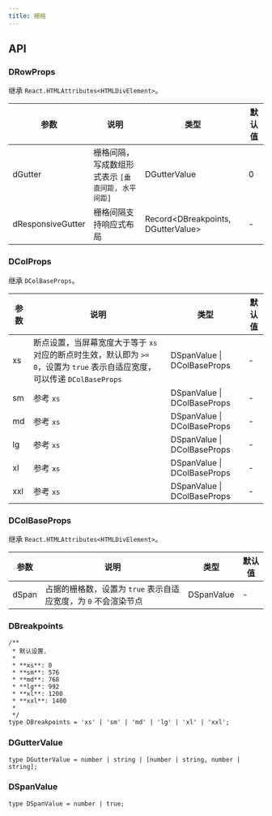 ```yaml
---
title: 栅格
---
```


## API

### DRowProps

继承 `React.HTMLAttributes<HTMLDivElement>`。

<!-- prettier-ignore-start -->
| 参数 | 说明 | 类型 | 默认值 | 
| --- | --- | --- | --- | 
| dGutter | 栅格间隔，写成数组形式表示 `[垂直间距, 水平间距]` | DGutterValue | 0 |
| dResponsiveGutter | 栅格间隔支持响应式布局 | Record\<DBreakpoints, DGutterValue\> | - |
<!-- prettier-ignore-end -->

### DColProps

继承 `DColBaseProps`。

<!-- prettier-ignore-start -->
| 参数 | 说明 | 类型 | 默认值 | 
| --- | --- | --- | --- | 
| xs | 断点设置，当屏幕宽度大于等于 `xs` 对应的断点时生效，默认即为 `>= 0`，设置为 `true` 表示自适应宽度，可以传递 `DColBaseProps` | DSpanValue \| DColBaseProps | - |
| sm | 参考 `xs` | DSpanValue \| DColBaseProps | - |
| md | 参考 `xs` | DSpanValue \| DColBaseProps | - |
| lg | 参考 `xs` | DSpanValue \| DColBaseProps | - |
| xl | 参考 `xs` | DSpanValue \| DColBaseProps | - |
| xxl | 参考 `xs` | DSpanValue \| DColBaseProps | - |
<!-- prettier-ignore-end -->

### DColBaseProps

继承 `React.HTMLAttributes<HTMLDivElement>`。

<!-- prettier-ignore-start -->
| 参数 | 说明 | 类型 | 默认值 | 
| --- | --- | --- | --- | 
| dSpan | 占据的栅格数，设置为 `true` 表示自适应宽度，为 `0` 不会渲染节点 | DSpanValue | - |
<!-- prettier-ignore-end -->

### DBreakpoints

```tsx
/**
 * 默认设置.
 *
 * **xs**: 0
 * **sm**: 576
 * **md**: 768
 * **lg**: 992
 * **xl**: 1200
 * **xxl**: 1400
 *
 */
type DBreakpoints = 'xs' | 'sm' | 'md' | 'lg' | 'xl' | 'xxl';
```

### DGutterValue

```tsx
type DGutterValue = number | string | [number | string, number | string];
```

### DSpanValue

```tsx
type DSpanValue = number | true;
```
